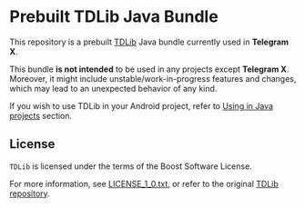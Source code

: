 # Prebuilt TDLib Java Bundle

This repository is a prebuilt [TDLib](https://github.com/tdlib/td) Java bundle currently used in **Telegram X**.

This bundle **is not intended** to be used in any projects except **Telegram X**. Moreover, it might include unstable/work-in-progress features and changes, which may lead to an unexpected behavior of any kind.

If you wish to use TDLib in your Android project, refer to [Using in Java projects](https://github.com/tdlib/td#using-java) section.

## License

`TDLib` is licensed under the terms of the Boost Software License.

For more information, see [LICENSE_1_0.txt](http://www.boost.org/LICENSE_1_0.txt), or refer to the original [TDLib repository](https://github.com/tdlib/td).
